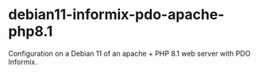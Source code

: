 # debian11-informix-pdo-apache-php8.1
Configuration on a Debian 11 of an apache + PHP 8.1 web server with PDO Informix.
